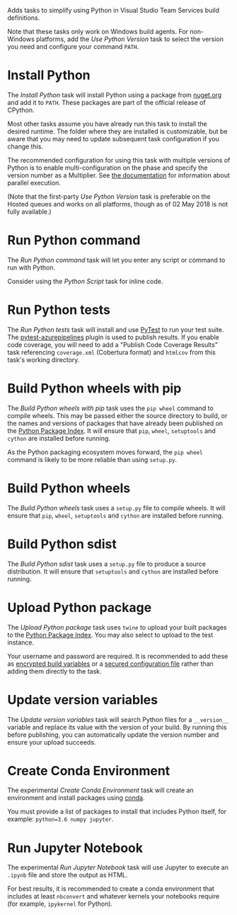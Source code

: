 Adds tasks to simplify using Python in Visual Studio Team Services build definitions.

Note that these tasks only work on Windows build agents. For non-Windows platforms, add the *Use Python Version* task to select the version you need and configure your command `PATH`.

# Install Python

The *Install Python* task will install Python using a package from [nuget.org](https://nuget.org) and add it to `PATH`. These packages are part of the official release of CPython.

Most other tasks assume you have already run this task to install the desired runtime. The folder where they are installed is customizable, but be aware that you may need to update subsequent task configuration if you change this.

The recommended configuration for using this task with multiple versions of Python is to enable multi-configuration on the phase and specify the version number as a Multiplier. See [the documentation](https://go.microsoft.com/fwlink/?linkid=835763) for information about parallel execution.

(Note that the first-party *Use Python Version* task is preferable on the Hosted queues and works on all platforms, though as of 02 May 2018 is not fully available.)

# Run Python command

The *Run Python command* task will let you enter any script or command to run with Python.

Consider using the *Python Script* task for inline code.

# Run Python tests

The *Run Python tests* task will install and use [PyTest](https://pytest.org) to run your test suite. The [pytest-azurepipelines](https://pypi.org/project/pytest-azurepipelines) plugin is used to publish results. If you enable code coverage, you will need to add a "Publish Code Coverage Results" task referencing `coverage.xml` (Cobertura format) and `htmlcov` from this task's working directory.

# Build Python wheels with pip

The *Build Python wheels with pip* task uses the `pip wheel` command to compile wheels. This may be passed either the source directory to build, or the names and versions of packages that have already been published on the [Python Package Index](https://pypi.org). It will ensure that `pip`, `wheel`, `setuptools` and `cython` are installed before running.

As the Python packaging ecosystem moves forward, the `pip wheel` command is likely to be more reliable than using `setup.py`.

# Build Python wheels

The *Build Python wheels* task uses a `setup.py` file to compile wheels. It will ensure that `pip`, `wheel`, `setuptools` and `cython` are installed before running.

# Build Python sdist

The *Build Python sdist* task uses a `setup.py` file to produce a source distribution. It will ensure that `setuptools` and `cython` are installed before running.

# Upload Python package

The *Upload Python package* task uses `twine` to upload your built packages to the [Python Package Index](https://pypi.org). You may also select to upload to the test instance.

Your username and password are required. It is recommended to add these as [encrypted build variables](https://docs.microsoft.com/en-us/vsts/build-release/concepts/definitions/build/variables?view=vsts&tabs=batch#secret-variables) or a [secured configuration file](https://docs.microsoft.com/en-us/vsts/build-release/tasks/utility/download-secure-file?view=vsts) rather than adding them directly to the task.

# Update version variables

The *Update version variables* task will search Python files for a `__version__` variable and replace its value with the version of your build. By running this before publishing, you can automatically update the version number and ensure your upload succeeds.

# Create Conda Environment

The experimental *Create Conda Environment* task will create an environment and install packages using [conda](https://conda.io).

You must provide a list of packages to install that includes Python itself, for example: `python=3.6 numpy jupyter`.

# Run Jupyter Notebook

The experimental *Run Jupyter Notebook* task will use Jupyter to execute an `.ipynb` file and store the output as HTML.

For best results, it is recommended to create a conda environment that includes at least `nbconvert` and whatever kernels your notebooks require (for example, `ipykernel` for Python).


